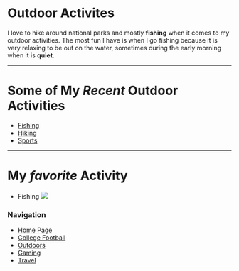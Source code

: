 # Outdoor Activites
I love to hike around national parks and mostly **fishing** when it comes to my outdoor activities. The most fun I have is when I go fishing because it is very relaxing to be out on the water, sometimes during the early morning when it is **quiet**.

___
# Some of My *Recent* Outdoor Activities
- [Fishing](https://mostateparks.com/activity/fishing)
- [Hiking](https://mostateparks.com/park/ha-ha-tonka-state-park)
- [Sports](https://www.mizzourec.com/facilities/outdoor/stankowski/)

___
# My *favorite* Activity
- Fishing
![](https://bloximages.chicago2.vip.townnews.com/lakeexpo.com/content/tncms/assets/v3/editorial/0/89/08904fca-6800-11e8-ab85-fbc903b253f3/5b154717dcaa4.image.jpg?resize=1200%2C800)

### Navigation
- [Home Page](https://noahkirsch20.github.io/FinalProject/)
- [College Football](https://noahkirsch20.github.io/College-Football/)
- [Outdoors](https://noahkirsch20.github.io/Comedies/)
- [Gaming](https://noahkirsch20.github.io/Gaming/)
- [Travel](https://noahkirsch20.github.io/States/)
